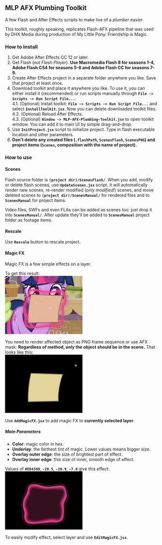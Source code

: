 ## MLP AFX Plumbing Toolkit ##  
A few Flash and After Effects scripts to make live of a *plumber* easier.  
  
This toolkit, roughly speaking, replicates Flash-AFX pipeline that was used by DHX Media during production of My Little Pony: Friendship is Magic.  
  
### How to install ###  
1. Get Adobe After Effects CC 12 or later.  
2. Get Flash (*not Flash Player*). **Use Macromedia Flash 8 for seasons 1-4, Adobe Flash CS4 for seasons 5-6 and Adobe Flash CC for seasons 7-9.**  
3. Create After Effects project in a separate folder anywhere you like. Save that project at least once.  
4. Download toolkit and place it anywhere you like. To use it, you can either install it (recommended) or run scripts manually through **`File -> Scripts -> Run Script File...`**.  
4.1. (Optional) Install toolkit: **`File -> Scripts -> Run Script File...`** and select **`InstallToolkit.jsx`**. Now you can delete downloaded toolkit files.  
4.2. (Optional) Reload After Effects.  
4.3. (Optional) **`Window -> MLP-AFX-Plumbing-Toolkit.jsx`** to open toolkit window. You can add it to main UI by simple drag-and-drop.  
5. Use **`InitProject.jsx`** script to initialize project. Type in flash executable location and other parameters.  
6. **Don't delete any created files (`.flashPath`, `ScenesFlash`, `ScenesPNG`) and project items (`Scenes`, composition with the name of project).**  
  
### How to use ###  
  
#### Scenes ####  
Flash source folder is **`(project dir)/ScenesFlash/`**. When you add, modify or delete flash scenes, use **`UpdateScenes.jsx`** script. It will automatically render new scenes, re-render modified (*only modified!*) scenes, and move deleted scenes to **`(project dir)/ScenesManual/`** for rendered files and to **`ScenesManual`** for project items.  
  
Video files, SWFs and even FLAs can be added as scenes too: just drop it into **`ScenesManual/`**. After update they'll be added to **`ScenesManual`** project folder as footage items.  
  
#### Rescale ####  
Use **`Rescale`** button to rescale project.  
  
#### Magic FX ####  
Magic FX is a few simple effects on a layer.  
  
To get this result:  
![Final effect look](MagicFX_Example_Final.png)  
  
You need to render affected object as PNG frame sequence or use AFX mask. **Regardless of method, only the object should be in the scene.** That looks like this:  
![Levitated object only](MagicFX_Example_Layer.png)  
  
Use **`AddMagicFX.jsx`** to add magic FX to **currently selected layer**.  
  
##### Main Parameters #####  
* **Color**: magic color in hex.  
* **Underlay**: the farthest tint of magic. Lower values means bigger size.  
* **Overlay outer edge**: the size of brightest part of effect.  
* **Overlay inner edge**: this size of inner, smooth edge of effect.  
  
Values of **`#ED438D`**, **`-20.5`**, **`-20.9`**, **`-7.8`** give this effect:  
![Effect only](MagicFX_Example_EffectOnly.png)  
  
To easily modify effect, select layer and use **`EditMagicFX.jsx`**.  